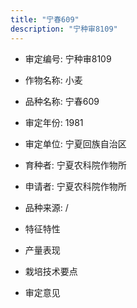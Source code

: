 ```yaml
---
title: "宁春609"
description: "宁种审8109"
---
```

* 审定编号:  宁种审8109

*  作物名称:  小麦

*  品种名称:  宁春609

*  审定年份:  1981

*  审定单位:  宁夏回族自治区

* 育种者:  宁夏农科院作物所

*  申请者:  宁夏农科院作物所

*  品种来源:  /

*  特征特性


*  产量表现


*  栽培技术要点


*  审定意见

